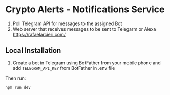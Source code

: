 # Crypto Alerts - Notifications Service
1. Poll Telegram API for messages to the assigned Bot
2. Web server that receives messages to be sent to Telegarm or Alexa
https://rafaelarcieri.com/

## Local Installation
1. Create a bot in Telegram using BotFather from your mobile phone and add `TELEGRAM_API_KEY` from BotFather in .env file

Then run: 
```shell
npm run dev
```
